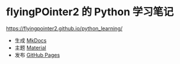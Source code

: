 # flyingPOinter2 的 Python 学习笔记

<https://flyingpointer2.github.io/python_learning/>

- 生成 [MkDocs](https://www.mkdocs.org) 
- 主题 [Material](https://github.com/squidfunk/mkdocs-material)
- 发布 [GitHub Pages](https://pages.github.com) 